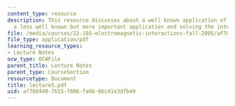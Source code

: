```yaml
---
content_type: resource
description: This resource discusses about a well known application of Green?s theorem,
  a less well known but more important application and solving the integral equation.
file: /media/courses/22-105-electromagnetic-interactions-fall-2005/af7884407615f606fa6b6bc41e3dfb49_lecture5.pdf
file_type: application/pdf
learning_resource_types:
- Lecture Notes
ocw_type: OCWFile
parent_title: Lecture Notes
parent_type: CourseSection
resourcetype: Document
title: lecture5.pdf
uid: af788440-7615-f606-fa6b-6bc41e3dfb49
---
```

